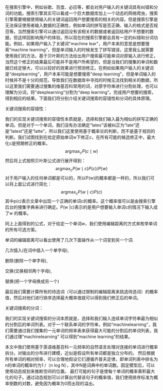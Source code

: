 在搜索引擎中，例如谷歌、百度、必应等，都会对用户输入的关键词具有纠错和分词的功能。搜索引擎其实可以看成一个巨大数据库加上一个动态的网络爬虫，搜索引擎需要根据使用输入的关键词返回用户想要搜索的相关的内容。但是搜索引擎是无法保证使用者输入数据的正确性，例如单词的拼写是否正确、输入的格式是否规范等。当然搜索引擎可以通过返回没有该相关的数据或者返回给用户不想要的数据，但这样回影响用户的体验。所以现在的搜索引擎都会具有一定的纠错和分词功能。例如，如果用户输入了关键词"machine lear"，用户本来的意思是想要搜索“machine learning”，但是单词输入的时候发生了拼写错误，这里我么就需要使用我们的方法，基于贝叶斯的方法给出用户搜索最可能单词对原输入进行修正，当然这个修正的结果最后可能并不是用户所希望的，但是当我们的搜集的单词和数据已经足够大，可以以较好的效果进行预测修正。在例如如果用户输入的关键词是“deeplearning”，用户本来可能是想要搜索“deep learning”，但是单词输入的时候并不是十分的规范，导致我们在数据库中寻找的时候无法找到相关的数据，所以这里我们需要通过搜集的维基百科常用的词，对原字符串进行分割处理，也可以理解为分词，将"deeplearning"分割为“deep learning”。完成用户想要的搜索，得到相应的结果。下面我们将分别介绍关键词搜索的容错性和分词的具体原理。

关键词搜索的容错性：

我们的实现关键词搜索的容错性本质就是，选择和我们输入最为相似的拼写正确的单词。但是对于一个单词，我们没有办法确定“lates”该被纠正为“late”还是“latest”还是“latte”，所以我们这里使用基于概率论的判断，而不是基于规则的判断。我们试图找到在给定原始单词w下修正c，在所有可能的候选修正中，最大化c是预期修正的概率。
$$
\operatorname{argmax}_{c} P(c \mid w)
$$
然后将上式按照贝叶斯公式进行展开得到：
$$
\operatorname{argmax}_{c} P(w \mid c)P(c)/P(w)
$$
对于用户输入的任何单词都是可以的，所以P(w)的概率都是一样的，所以我们可以将上面公式进行简化：
$$
\operatorname{argmax}_{c} P(w \mid c)P(c)
$$
其中p(c)表示文章中出现一个正确的单词c的概率。这个概率值可以是由搜索引擎后台的搜集字典来进行确定。P(w |c)表示的是用户想要输入单词c的情况下输入成了w 的概率。

同上上面得到的公式，对于给定一个单词w，我们使用编辑距离的方式来枚举单词的所有可选方案。

单词的编辑距离可以看出使用了几次下面操作从一个词变到另一个词.

几次插入(在词中插入一个单字母), 

删除(删除一个单字母), 

交换(交换相邻两个字母), 

替换(把一个字母换成另一个)

最后我们需要计算所有的待选词（可以通过限制的编辑距离来挑选待选词）的概率值，然后对他们进行排序选择最大概率值就可以得到我们修正后的单词。

关键词搜索的分词：

我们的实现关键词搜索的分词本质就是，选择和我们输入连续单词字符串最为相似的分割后的单词列表。对于一个联系单词的字符串，例如“machinelearning”，我们需要通过我们搜集的一元单词的频率表来获得最大可能的分割后的单词列表，我们通过理“machinelearning” 可以得到“machine learning”的结果。

本文中我们使用基于英语维基百科一元频率的自然语言处理对连接的单词进行概率拆分。对输出的分布进行建模，近似是假设所有单词都是独立分布的。 然后根据所有单词的相对频率，可以合理地假设它们遵循齐普夫定律，即单词列表中排名为n的单词的概率约为1 /（n log N），其中N是词典中的单词数。固定模型后，可以使用动态规划来推断空间的位置。 最打可能的句子是使每个单词的概率乘积最大化的句子。通过动态规划可以计算出代替该句子的概率值，我们使用排序标准为概率倒数的对数，避免因为概率为0而出现的溢出。

